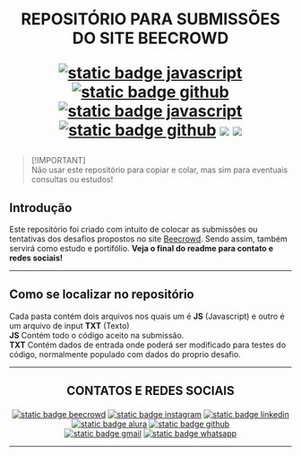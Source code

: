 <h1 align="center">
  
  REPOSITÓRIO PARA SUBMISSÕES DO SITE BEECROWD
  
  <a href="https://developer.mozilla.org/pt-BR/docs/Web/JavaScript/Guide/Introduction"><img src="https://img.shields.io/badge/JavaScript-white?style=flat&logo=javascript&labelColor=%235b5b5b&color=%23F7DF1E" alt="static badge javascript"/></a>
  <a href="https://nodejs.org/pt"><img src="https://img.shields.io/badge/Node.js-white?style=flat&logo=node.js&labelColor=%235b5b5b&color=%235FA04E" alt="static badge github"/></a>
  <a href="https://judge.beecrowd.com/pt"><img src="https://img.shields.io/badge/URI%20%2F%20Beecrowd-white?style=flat&logo=beecrowd&color=%23793197" alt="static badge javascript"/></a>
  <a href="https://github.com"><img src="https://img.shields.io/badge/Github-white?style=flat&logo=github&labelColor=%235b5b5b&color=%23181717" alt="static badge github"/></a>
  <a href="https://git-scm.com/"><img src="https://img.shields.io/badge/Git-white?style=flat&logo=git&labelColor=%235b5b5b&color=%23F05032"/></a>
  <a href="https://code.visualstudio.com/"><img src="https://img.shields.io/badge/VSCode-white?style=flat&logo=vscode&color=%230078d4"/></a>
  
</h1>

> [!IMPORTANT]\
> Não usar este repositório para copiar e colar, mas sim para eventuais consultas ou estudos!

## Introdução

Este repositório foi criado com intuito de colocar as submissões ou tentativas dos desafios propostos no site [Beecrowd](https://judge.beecrowd.com/pt). Sendo assim, também servirá como estudo e portifólio. **Veja o final do readme para contato e redes sociais!**

---

## Como se localizar no repositório

Cada pasta contém dois arquivos nos quais um é **JS** (Javascript) e outro é um arquivo de input **TXT** (Texto)</br>
**JS** Contém todo o código aceito na submissão.</br>
**TXT** Contém dados de entrada onde poderá ser modificado para testes do código, normalmente populado com dados do proprio desafio.

---

<h2 align="center">
  
  CONTATOS E REDES SOCIAIS
  
</h2>

<!-- Badges com links e informações de contato -->
<div align="center">
  
  <a href="https://judge.beecrowd.com/pt/profile/588185"><img src="https://img.shields.io/badge/Beecrowd-588185-white?style=flat&logo=beecrowd&labelColor=%235b5b5b&color=%23793197" alt="static badge beecrowd"/></a>
  <a href="https://www.instagram.com/brunointrat"><img src="https://img.shields.io/badge/Instagram-brunointrat-white?style=flat&logo=instagram&labelColor=%235b5b5b&color=%23E4405F" alt="static badge instagram"/></a>
  <a href="https://www.linkedin.com/in/bruno-bigo-bueno"><img src="https://img.shields.io/badge/LinkedIn-bruno%20bigo%20bueno-white?style=flat&logo=linkedin&labelColor=%235b5b5b&color=%230A66C2" alt="static badge linkedin"/></a>
  <a href="https://cursos.alura.com.br/user/brunobigo"><img src="https://img.shields.io/badge/Alura-brunobigo-white?style=flat&logo=alura&labelColor=%235b5b5b&color=%23051d3b" alt="static badge alura"/></a>
  <a href="https://github.com/Brunobigo"><img src="https://img.shields.io/badge/Github-Brunobigo-white?style=flat&logo=github&labelColor=%235b5b5b&color=%23181717" alt="static badge github"/></a>  
  <a href="https://intratechinfo@gmail.com"><img src="https://img.shields.io/badge/Gmail-intratechinfo%40gmail.com-white?logo=gmail&labelColor=%235b5b5b&color=%23EA4335" alt="static badge gmail"/></a>
  <a href="https://wa.me/5551981730137"><img src="https://img.shields.io/badge/Whatsapp-5551981730137-white?style=flat&logo=whatsapp&labelColor=%235b5b5b&color=%2325D366" alt="static badge whatsapp"/></a>
  
</div>

---
